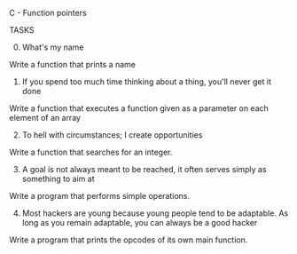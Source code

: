 C - Function pointers

TASKS

0. What's my name

Write a function that prints a name

1. If you spend too much time thinking about a thing, you'll never get it done

Write a function that executes a function given as a parameter on each element of an array


2. To hell with circumstances; I create opportunities

Write a function that searches for an integer.

3. A goal is not always meant to be reached, it often serves simply as something to aim at

Write a program that performs simple operations.

4. Most hackers are young because young people tend to be adaptable. As long as you remain adaptable, you can always be a good hacker

Write a program that prints the opcodes of its own main function.


